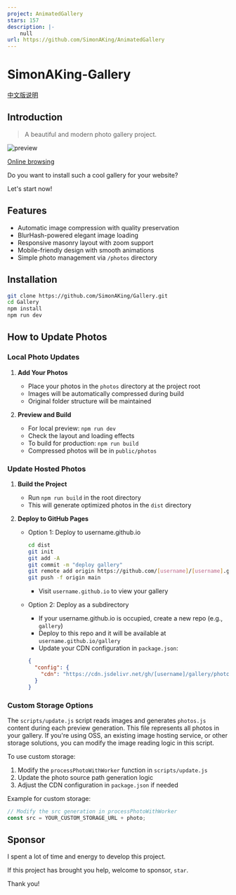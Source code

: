 ```yaml
---
project: AnimatedGallery
stars: 157
description: |-
    null
url: https://github.com/SimonAKing/AnimatedGallery
---
```


# SimonAKing-Gallery

[中文版说明](README.zh_CN.md)

## Introduction

> A beautiful and modern photo gallery project.

![preview](https://media3.giphy.com/media/v1.Y2lkPTc5MGI3NjExemVnOXBjZ2ZlNzJvY3dubGMxczdid2ZsNDh5bzR1eWszemxnd3Q3cCZlcD12MV9pbnRlcm5hbF9naWZfYnlfaWQmY3Q9Zw/MCKs2Xv3BZOW0e6AzC/giphy.gif)

[Online browsing](http://simonaking.com/gallery)

Do you want to install such a cool gallery for your website?

Let's start now!

## Features

- Automatic image compression with quality preservation
- BlurHash-powered elegant image loading
- Responsive masonry layout with zoom support
- Mobile-friendly design with smooth animations
- Simple photo management via `/photos` directory

## Installation

```sh
git clone https://github.com/SimonAKing/Gallery.git
cd Gallery
npm install
npm run dev
```

## How to Update Photos

### Local Photo Updates

1. **Add Your Photos**
   - Place your photos in the `photos` directory at the project root
   - Images will be automatically compressed during build
   - Original folder structure will be maintained

2. **Preview and Build**
   - For local preview: `npm run dev`
   - Check the layout and loading effects
   - To build for production: `npm run build`
   - Compressed photos will be in `public/photos`

### Update Hosted Photos

1. **Build the Project**
   - Run `npm run build` in the root directory
   - This will generate optimized photos in the `dist` directory

2. **Deploy to GitHub Pages**
   - Option 1: Deploy to username.github.io
     ```sh
     cd dist
     git init
     git add -A
     git commit -m "deploy gallery"
     git remote add origin https://github.com/[username]/[username].github.io.git
     git push -f origin main
     ```
     - Visit `username.github.io` to view your gallery

   - Option 2: Deploy as a subdirectory
     - If your username.github.io is occupied, create a new repo (e.g., `gallery`)
     - Deploy to this repo and it will be available at `username.github.io/gallery`
     - Update your CDN configuration in `package.json`:
     ```json
     {
       "config": {
         "cdn": "https://cdn.jsdelivr.net/gh/[username]/gallery/photos/"
       }
     }
     ```

### Custom Storage Options

The `scripts/update.js` script reads images and generates `photos.js` content during each preview generation. This file represents all photos in your gallery. If you're using OSS, an existing image hosting service, or other storage solutions, you can modify the image reading logic in this script.

To use custom storage:
1. Modify the `processPhotoWithWorker` function in `scripts/update.js`
2. Update the photo source path generation logic
3. Adjust the CDN configuration in `package.json` if needed

Example for custom storage:
```js
// Modify the src generation in processPhotoWithWorker
const src = YOUR_CUSTOM_STORAGE_URL + photo;
```

## Sponsor
I spent a lot of time and energy to develop this project.

If this project has brought you help, welcome to sponsor, `star`.

Thank you!

